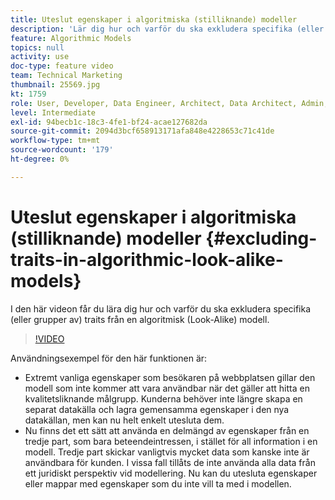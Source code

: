 ```yaml
---
title: Uteslut egenskaper i algoritmiska (stilliknande) modeller
description: 'Lär dig hur och varför du ska exkludera specifika (eller grupper av) egenskaper från en algoritmisk (Look-Alike) modell. '
feature: Algorithmic Models
topics: null
activity: use
doc-type: feature video
team: Technical Marketing
thumbnail: 25569.jpg
kt: 1759
role: User, Developer, Data Engineer, Architect, Data Architect, Admin, Leader
level: Intermediate
exl-id: 94becb1c-18c3-4fe1-bf24-acae127682da
source-git-commit: 2094d3bcf658913171afa848e4228653c71c41de
workflow-type: tm+mt
source-wordcount: '179'
ht-degree: 0%

---
```


# Uteslut egenskaper i algoritmiska (stilliknande) modeller {#excluding-traits-in-algorithmic-look-alike-models}

I den här videon får du lära dig hur och varför du ska exkludera specifika (eller grupper av) traits från en algoritmisk (Look-Alike) modell.

>[!VIDEO](https://video.tv.adobe.com/v/25569/?quality=12)

Användningsexempel för den här funktionen är:

* Extremt vanliga egenskaper som besökaren på webbplatsen gillar den modell som inte kommer att vara användbar när det gäller att hitta en kvalitetsliknande målgrupp. Kunderna behöver inte längre skapa en separat datakälla och lagra gemensamma egenskaper i den nya datakällan, men kan nu helt enkelt utesluta dem.
* Nu finns det ett sätt att använda en delmängd av egenskaper från en tredje part, som bara beteendeintressen, i stället för all information i en modell. Tredje part skickar vanligtvis mycket data som kanske inte är användbara för kunden. I vissa fall tillåts de inte använda alla data från ett juridiskt perspektiv vid modellering. Nu kan du utesluta egenskaper eller mappar med egenskaper som du inte vill ta med i modellen.
